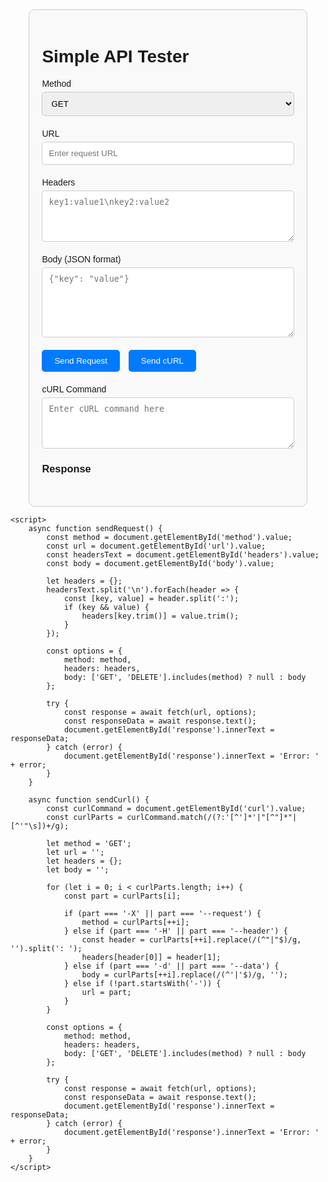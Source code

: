 <!DOCTYPE html>
<html lang="en">
<head>
    <meta charset="UTF-8">
    <meta name="viewport" content="width=device-width, initial-scale=1.0">
    <title>Simple API Tester</title>
</head>
<body style="font-family: Arial, sans-serif;">
    <div class="container" style="width: 80%; margin: auto; padding: 20px; border: 1px solid #ccc; border-radius: 10px; background-color: #f9f9f9;">
        <h1>Simple API Tester</h1>
        <div class="input-group" style="margin-bottom: 20px;">
            <label for="method" style="display: block; margin-bottom: 5px;">Method</label>
            <select id="method" style="width: 100%; padding: 10px; border: 1px solid #ccc; border-radius: 5px;">
                <option value="GET">GET</option>
                <option value="POST">POST</option>
                <option value="PATCH">PATCH</option>
                <option value="PUT">PUT</option>
                <option value="DELETE">DELETE</option>
            </select>
        </div>
        <div class="input-group" style="margin-bottom: 20px;">
            <label for="url" style="display: block; margin-bottom: 5px;">URL</label>
            <input type="text" id="url" placeholder="Enter request URL" style="width: 100%; padding: 10px; border: 1px solid #ccc; border-radius: 5px;">
        </div>
        <div class="input-group" style="margin-bottom: 20px;">
            <label for="headers" style="display: block; margin-bottom: 5px;">Headers</label>
            <textarea id="headers" rows="4" placeholder='key1:value1\nkey2:value2' style="width: 100%; padding: 10px; border: 1px solid #ccc; border-radius: 5px; resize: vertical;"></textarea>
        </div>
        <div class="input-group" style="margin-bottom: 20px;">
            <label for="body" style="display: block; margin-bottom: 5px;">Body (JSON format)</label>
            <textarea id="body" rows="6" placeholder='{"key": "value"}' style="width: 100%; padding: 10px; border: 1px solid #ccc; border-radius: 5px; resize: vertical;"></textarea>
        </div>
        <button onclick="sendRequest()" style="padding: 10px 20px; border: none; border-radius: 5px; background-color: #007bff; color: #fff; cursor: pointer;">Send Request</button>
        <button onclick="sendCurl()" style="padding: 10px 20px; border: none; border-radius: 5px; background-color: #007bff; color: #fff; cursor: pointer; margin-left: 10px;">Send cURL</button>
        <div class="input-group" style="margin-top: 20px;">
            <label for="curl" style="display: block; margin-bottom: 5px;">cURL Command</label>
            <textarea id="curl" rows="4" placeholder="Enter cURL command here" style="width: 100%; padding: 10px; border: 1px solid #ccc; border-radius: 5px; resize: vertical;"></textarea>
        </div>
        <div class="response" style="margin-top: 20px;">
            <h3>Response</h3>
            <pre id="response" style="white-space: pre-wrap;"></pre>
        </div>
    </div>

    <script>
        async function sendRequest() {
            const method = document.getElementById('method').value;
            const url = document.getElementById('url').value;
            const headersText = document.getElementById('headers').value;
            const body = document.getElementById('body').value;

            let headers = {};
            headersText.split('\n').forEach(header => {
                const [key, value] = header.split(':');
                if (key && value) {
                    headers[key.trim()] = value.trim();
                }
            });

            const options = {
                method: method,
                headers: headers,
                body: ['GET', 'DELETE'].includes(method) ? null : body
            };

            try {
                const response = await fetch(url, options);
                const responseData = await response.text();
                document.getElementById('response').innerText = responseData;
            } catch (error) {
                document.getElementById('response').innerText = 'Error: ' + error;
            }
        }

        async function sendCurl() {
            const curlCommand = document.getElementById('curl').value;
            const curlParts = curlCommand.match(/(?:'[^']*'|"[^"]*"|[^'"\s])+/g);

            let method = 'GET';
            let url = '';
            let headers = {};
            let body = '';

            for (let i = 0; i < curlParts.length; i++) {
                const part = curlParts[i];

                if (part === '-X' || part === '--request') {
                    method = curlParts[++i];
                } else if (part === '-H' || part === '--header') {
                    const header = curlParts[++i].replace(/(^"|"$)/g, '').split(': ');
                    headers[header[0]] = header[1];
                } else if (part === '-d' || part === '--data') {
                    body = curlParts[++i].replace(/(^'|'$)/g, '');
                } else if (!part.startsWith('-')) {
                    url = part;
                }
            }

            const options = {
                method: method,
                headers: headers,
                body: ['GET', 'DELETE'].includes(method) ? null : body
            };

            try {
                const response = await fetch(url, options);
                const responseData = await response.text();
                document.getElementById('response').innerText = responseData;
            } catch (error) {
                document.getElementById('response').innerText = 'Error: ' + error;
            }
        }
    </script>
</body>
</html>
